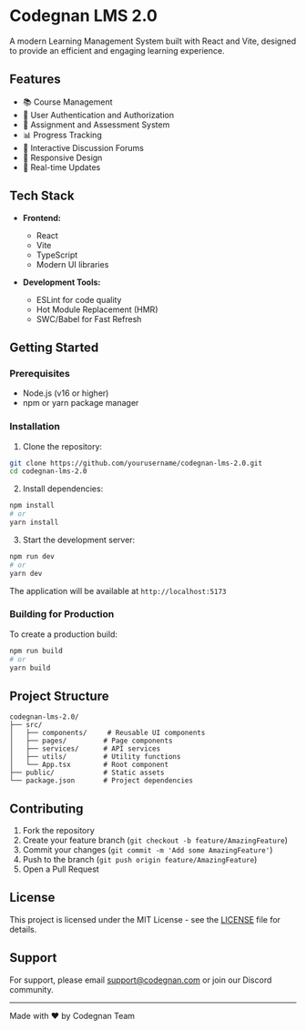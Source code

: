 # Codegnan LMS 2.0

A modern Learning Management System built with React and Vite, designed to provide an efficient and engaging learning experience.

## Features

- 📚 Course Management
- 👥 User Authentication and Authorization
- 📝 Assignment and Assessment System
- 📊 Progress Tracking
- 💬 Interactive Discussion Forums
- 📱 Responsive Design
- 🚀 Real-time Updates

## Tech Stack

- **Frontend:**

  - React
  - Vite
  - TypeScript
  - Modern UI libraries

- **Development Tools:**
  - ESLint for code quality
  - Hot Module Replacement (HMR)
  - SWC/Babel for Fast Refresh

## Getting Started

### Prerequisites

- Node.js (v16 or higher)
- npm or yarn package manager

### Installation

1. Clone the repository:

```bash
git clone https://github.com/yourusername/codegnan-lms-2.0.git
cd codegnan-lms-2.0
```

2. Install dependencies:

```bash
npm install
# or
yarn install
```

3. Start the development server:

```bash
npm run dev
# or
yarn dev
```

The application will be available at `http://localhost:5173`

### Building for Production

To create a production build:

```bash
npm run build
# or
yarn build
```

## Project Structure

```
codegnan-lms-2.0/
├── src/
│   ├── components/     # Reusable UI components
│   ├── pages/         # Page components
│   ├── services/      # API services
│   ├── utils/         # Utility functions
│   └── App.tsx        # Root component
├── public/            # Static assets
└── package.json       # Project dependencies
```

## Contributing

1. Fork the repository
2. Create your feature branch (`git checkout -b feature/AmazingFeature`)
3. Commit your changes (`git commit -m 'Add some AmazingFeature'`)
4. Push to the branch (`git push origin feature/AmazingFeature`)
5. Open a Pull Request

## License

This project is licensed under the MIT License - see the [LICENSE](LICENSE) file for details.

## Support

For support, please email support@codegnan.com or join our Discord community.

---

Made with ❤️ by Codegnan Team
